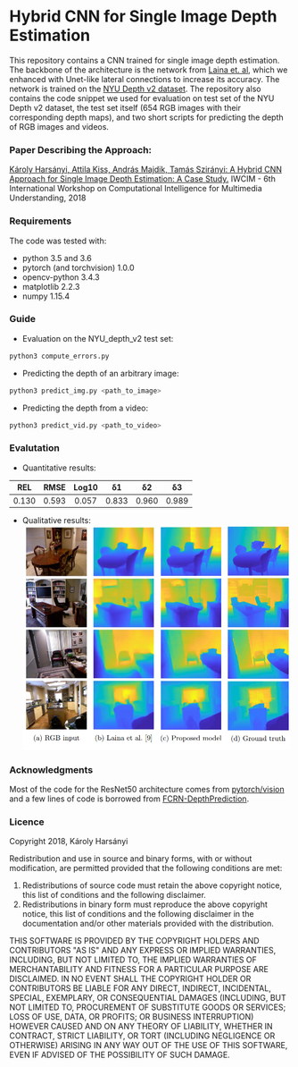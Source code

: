 Hybrid CNN for Single Image Depth Estimation
============================================
This repository contains a CNN trained for single image depth estimation. The backbone of the architecture is the network from [Laina et. al](https://arxiv.org/abs/1606.00373), which we enhanced with Unet-like lateral connections to increase its accuracy. The network is trained on the [NYU Depth v2 dataset](https://cs.nyu.edu/~silberman/datasets/nyu_depth_v2.html). The repository also contains the code snippet we used for evaluation on test set of the NYU Depth v2 dataset, the test set itself (654 RGB images with their corresponding depth maps), and two short scripts for predicting the depth of RGB images and videos.


### Paper Describing the Approach:
[Károly Harsányi, Attila Kiss, András Majdik, Tamás Szirányi: 
A Hybrid CNN Approach for Single Image Depth Estimation: A Case Study.](https://link.springer.com/chapter/10.1007%2F978-3-319-98678-4_38)
IWCIM - 6th International Workshop on Computational Intelligence for Multimedia Understanding, 2018

### Requirements
The code was tested with:
- python 3.5 and 3.6
- pytorch (and torchvision) 1.0.0
- opencv-python 3.4.3
- matplotlib 2.2.3
- numpy 1.15.4


### Guide
- Evaluation on the NYU_depth_v2 test set:
```sh
python3 compute_errors.py
```
- Predicting the depth of an arbitrary image:
```sh
python3 predict_img.py <path_to_image>
```
- Predicting the depth from a video:
```sh
python3 predict_vid.py <path_to_video>
```

### Evalutation
- Quantitative results:
 
| REL  |  RMSE  | Log10 |  δ1 |  δ2 |  δ3 |
|:-----:|:-----:|:-----:|:-----:|:-----:|:-----:|
| 0.130 | 0.593 | 0.057 |0.833 |0.960 |0.989 |

- Qualitative results:
![Screenshot](docs/qual_results.png)


### Acknowledgments
Most of the code for the ResNet50 architecture comes from [pytorch/vision](https://github.com/pytorch/vision/blob/master/torchvision/models/resnet.py) and a few lines of code is borrowed from [FCRN-DepthPrediction](https://github.com/iro-cp/FCRN-DepthPrediction).


### Licence
Copyright 2018, Károly Harsányi

Redistribution and use in source and binary forms, with or without modification, are permitted provided that the following conditions are met:

1. Redistributions of source code must retain the above copyright notice, this list of conditions and the following disclaimer.
2. Redistributions in binary form must reproduce the above copyright notice, this list of conditions and the following disclaimer in the documentation and/or other materials provided with the distribution.

THIS SOFTWARE IS PROVIDED BY THE COPYRIGHT HOLDERS AND CONTRIBUTORS "AS IS" AND ANY EXPRESS OR IMPLIED WARRANTIES, INCLUDING, BUT NOT LIMITED TO, THE IMPLIED WARRANTIES OF MERCHANTABILITY AND FITNESS FOR A PARTICULAR PURPOSE ARE DISCLAIMED. IN NO EVENT SHALL THE COPYRIGHT HOLDER OR CONTRIBUTORS BE LIABLE FOR ANY DIRECT, INDIRECT, INCIDENTAL, SPECIAL, EXEMPLARY, OR CONSEQUENTIAL DAMAGES (INCLUDING, BUT NOT LIMITED TO, PROCUREMENT OF SUBSTITUTE GOODS OR SERVICES; LOSS OF USE, DATA, OR PROFITS; OR BUSINESS INTERRUPTION) HOWEVER CAUSED AND ON ANY THEORY OF LIABILITY, WHETHER IN CONTRACT, STRICT LIABILITY, OR TORT (INCLUDING NEGLIGENCE OR OTHERWISE) ARISING IN ANY WAY OUT OF THE USE OF THIS SOFTWARE, EVEN IF ADVISED OF THE POSSIBILITY OF SUCH DAMAGE.
